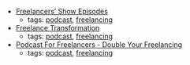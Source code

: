 * [Freelancers’ Show Episodes](https://devchat.tv/freelancers)
    * tags: [podcast](../tags/podcast.md), [freelancing](../tags/freelancing.md)
* [Freelance Transformation](https://freelancetransformation.com/blog/podcast)
    * tags: [podcast](../tags/podcast.md), [freelancing](../tags/freelancing.md)
* [Podcast For Freelancers - Double Your Freelancing](https://doubleyourfreelancing.com/podcast/)
    * tags: [podcast](../tags/podcast.md), [freelancing](../tags/freelancing.md)
